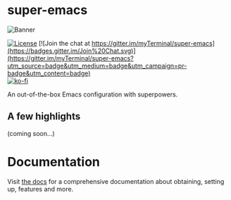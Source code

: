 # super-emacs

![Banner](images/banner.png)

[![License](https://img.shields.io/badge/LICENSE-GPL%20v3.0-blue.svg)](https://www.gnu.org/licenses/gpl.html)
[![Join the chat at https://gitter.im/myTerminal/super-emacs](https://badges.gitter.im/Join%20Chat.svg)](https://gitter.im/myTerminal/super-emacs?utm_source=badge&utm_medium=badge&utm_campaign=pr-badge&utm_content=badge)  
[![ko-fi](https://ko-fi.com/img/githubbutton_sm.svg)](https://ko-fi.com/Y8Y5E5GL7)

An out-of-the-box Emacs configuration with superpowers.

## A few highlights

(coming soon...)

# Documentation

Visit [the docs](docs) for a comprehensive documentation about obtaining, setting up, features and more.
